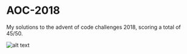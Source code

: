 # AOC-2018
My solutions to the advent of code challenges 2018, scoring a total of 45/50.

![alt text](https://github.com/alr94/AOC-2018/blob/master/score.jpg?raw=true)
